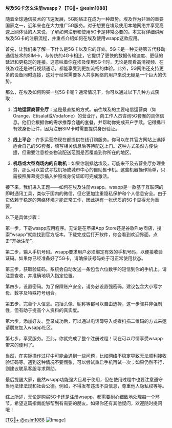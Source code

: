 **埃及5G卡怎么注册wsapp？【TG💪+ @esim1088】**

随着全球通信技术的飞速发展，5G网络正在成为一种趋势。埃及作为非洲的重要国家之一，近年来也在大力推广5G服务。对于想要在埃及使用本地网络并享受高速上网体验的人来说，了解如何注册和使用5G卡是非常必要的。本文将详细讲解埃及5G卡的注册流程，并重点介绍如何在埃及使用wsapp这款应用。

首先，让我们来了解一下什么是5G卡以及它的好处。5G卡是一种支持第五代移动通信技术的SIM卡，与传统的4G卡相比，它提供了更快的数据传输速度、更低的延迟和更稳定的连接。这意味着你在埃及使用5G卡时，无论是观看高清视频、在线游戏还是进行视频通话，都能享受到更加流畅的体验。此外，5G网络还支持更多的设备同时连接，这对于经常需要多人共享网络的用户来说无疑是一个巨大的优势。

那么，在埃及如何购买一张5G卡呢？通常情况下，你可以通过以下几种方式获取：

1. **当地运营商营业厅**：这是最直接的方式。前往埃及的主要电信运营商（如Orange、Etisalat或Vodafone）的营业厅，向工作人员咨询5G套餐的具体信息。他们会根据你的需求推荐合适的套餐，并帮助你完成开户手续。记得携带有效身份证件，因为注册SIM卡时需要提供身份验证。

2. **线上平台**：许多运营商现在都提供在线订购服务。你可以在其官方网站上选择适合自己的5G套餐，填写相关信息后等待配送上门。这种方式虽然方便快捷，但需要注意检查物流配送范围是否覆盖到你所在的地区。

3. **机场或大型商场内的自助机**：如果你刚抵达埃及，可能来不及去营业厅办理业务，那么可以尝试寻找机场或城市中心的自助售卡机。这些机器操作简单，只需按照屏幕提示插入护照或身份证即可完成激活。

接下来，我们进入正题——如何在埃及注册wsapp。wsapp是一款基于互联网的即时通讯工具，类似于国内的微信，但它更加注重隐私保护和个人信息安全。由于它依赖于稳定的网络环境才能正常工作，因此拥有一张优质的5G卡显得尤为重要。

以下是具体步骤：

第一步，下载wsapp应用程序。无论是在苹果App Store还是谷歌Play商店，搜索“wsapp”就能找到官方版本。下载完成后打开软件，你会看到欢迎界面，点击“开始注册”。

第二步，输入手机号码。wsapp要求用户必须绑定有效的手机号码，以便接收验证码。如果你已经准备好了5G卡，请确保该号码处于可正常使用状态。

第三步，获取验证码。系统会自动发送一条包含六位数字的短信到你的手机上。请注意查收，并准确地填入指定位置。

第四步，设置密码。为了保障账户安全，请务必设置强密码，建议包含大小写字母、数字及特殊符号组合。

第五步，完善个人信息。包括头像、昵称等都可以自由选择，这一步骤并非强制性，但有助于提高个人资料的真实度。

第六步，添加好友。登录成功后，可以通过电话簿导入或者扫描二维码的方式来邀请朋友加入wsapp社区。

第七步，享受服务。至此，你就完成了整个注册过程！现在可以尽情享受wsapp带来的便利了。

当然，在实际操作过程中可能会遇到一些问题，比如网络不稳定导致无法顺利接收验证码等。遇到这种情况不要慌张，可以尝试重启手机再试一次；如果仍然不行，则建议联系客服寻求帮助。

最后提醒大家，虽然wsapp功能强大且易于使用，但在使用过程中也要注意遵守当地法律法规和社会公德。例如，不得发布违法不良信息，尊重他人隐私权等等。

综上所述，无论是购买5G卡还是注册wsapp，都需要耐心细致地处理每一个环节。希望这篇指南能够帮到有需要的朋友。如果你还有其他疑问，欢迎随时提问哦！

[[TG💪+ @esim1088](https://t.me/s/esim1088) ![Image](https://i.postimg.cc/4NQfJmqS/Snipaste-2025-05-13-00-14-12.png)]